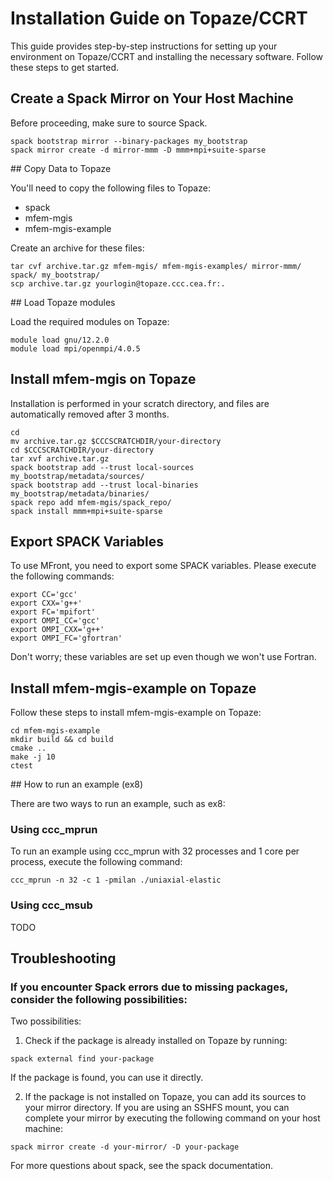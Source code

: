 # Installation Guide on Topaze/CCRT

This guide provides step-by-step instructions for setting up your environment on Topaze/CCRT and installing the necessary software. Follow these steps to get started.

## Create a Spack Mirror on Your Host Machine
Before proceeding, make sure to source Spack.


```
spack bootstrap mirror --binary-packages my_bootstrap
spack mirror create -d mirror-mmm -D mmm+mpi+suite-sparse
```

## Copy Data to Topaze

You'll need to copy the following files to Topaze:
- spack
- mfem-mgis
- mfem-mgis-example

Create an archive for these files:

```
tar cvf archive.tar.gz mfem-mgis/ mfem-mgis-examples/ mirror-mmm/ spack/ my_bootstrap/
scp archive.tar.gz yourlogin@topaze.ccc.cea.fr:.
```

## Load Topaze modules
 
Load the required modules on Topaze:

```
module load gnu/12.2.0
module load mpi/openmpi/4.0.5
```

## Install mfem-mgis on Topaze

Installation is performed in your scratch directory, and files are automatically removed after 3 months.

```
cd 
mv archive.tar.gz $CCCSCRATCHDIR/your-directory
cd $CCCSCRATCHDIR/your-directory
tar xvf archive.tar.gz
spack bootstrap add --trust local-sources my_bootstrap/metadata/sources/
spack bootstrap add --trust local-binaries my_bootstrap/metadata/binaries/
spack repo add mfem-mgis/spack_repo/
spack install mmm+mpi+suite-sparse
```

## Export SPACK Variables

To use MFront, you need to export some SPACK variables. Please execute the following commands:

```
export CC='gcc'
export CXX='g++'
export FC='mpifort'
export OMPI_CC='gcc'
export OMPI_CXX='g++'
export OMPI_FC='gfortran'
```

Don't worry; these variables are set up even though we won't use Fortran.

## Install mfem-mgis-example on Topaze

Follow these steps to install mfem-mgis-example on Topaze:

```
cd mfem-mgis-example
mkdir build && cd build
cmake ..
make -j 10
ctest
```

## How to run an example (ex8)

There are two ways to run an example, such as ex8:

### Using ccc_mprun

To run an example using ccc_mprun with 32 processes and 1 core per process, execute the following command:

```
ccc_mprun -n 32 -c 1 -pmilan ./uniaxial-elastic
```

### Using ccc_msub 

TODO

## Troubleshooting

### If you encounter Spack errors due to missing packages, consider the following possibilities:

Two possibilities:

1) Check if the package is already installed on Topaze by running:

```
spack external find your-package
```
If the package is found, you can use it directly.

2) If the package is not installed on Topaze, you can add its sources to your mirror directory. If you are using an SSHFS mount, you can complete your mirror by executing the following command on your host machine: 

```
spack mirror create -d your-mirror/ -D your-package
```

For more questions about spack, see the spack documentation.
